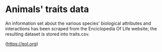 # Animals' traits data
An information set about the various species' biological attributes and interactions has been scraped from the Enciclopedia Of Life website; the resulting dataset is stored into traits.csv.

(https://eol.org)